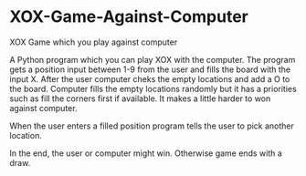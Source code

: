 # XOX-Game-Against-Computer
XOX Game which you play against computer

A Python program which you can play XOX with the computer. The program gets a position input between 1-9 from the user and fills the board with the input X.
After the user computer cheks the empty locations and add a O to the board. Computer fills the empty locations randomly but it has a priorities such as fill the corners first if available. It makes a little harder to won against computer.

When the user enters a filled position program tells the user to pick another location.

In the end, the user or computer might win. Otherwise game ends with a draw.

